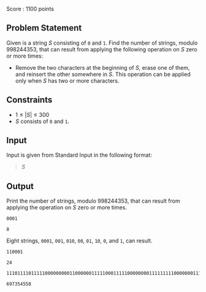 Score : $1100$ points

## Problem Statement

Given is a string $S$ consisting of `0` and `1`. Find the number of strings, modulo $998244353$, that can result from applying the following operation on $S$ zero or more times:

- Remove the two characters at the beginning of $S$, erase one of them, and reinsert the other somewhere in $S$. This operation can be applied only when $S$ has two or more characters.

## Constraints

- $1 \leq |S| \leq 300$
- $S$ consists of `0` and `1`.

## Input

Input is given from Standard Input in the following format:

> $S$

## Output

Print the number of strings, modulo $998244353$, that can result from applying the operation on $S$ zero or more times.

```input1
0001
```

```output1
8
```

Eight strings, `0001`, `001`, `010`, `00`, `01`, `10`, `0`, and `1`, can result.

```input2
110001
```

```output2
24
```

```input3
11101111011111000000000110000001111100011111000000001111111110000000111111111
```

```output3
697354558
```